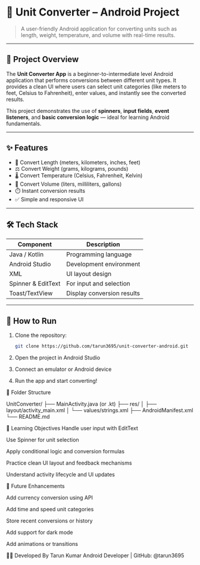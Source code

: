 # 🔄 Unit Converter – Android Project

> A user-friendly Android application for converting units such as length, weight, temperature, and volume with real-time results.

---

## 📌 Project Overview

The **Unit Converter App** is a beginner-to-intermediate level Android application that performs conversions between different unit types. It provides a clean UI where users can select unit categories (like meters to feet, Celsius to Fahrenheit), enter values, and instantly see the converted results.

This project demonstrates the use of **spinners**, **input fields**, **event listeners**, and **basic conversion logic** — ideal for learning Android fundamentals.

---

## ✨ Features

- 📏 Convert Length (meters, kilometers, inches, feet)
- ⚖️ Convert Weight (grams, kilograms, pounds)
- 🌡️ Convert Temperature (Celsius, Fahrenheit, Kelvin)
- 🧪 Convert Volume (liters, milliliters, gallons)
- ⏱️ Instant conversion results
- ✅ Simple and responsive UI

---

## 🛠️ Tech Stack

| Component       | Description                 |
|-----------------|-----------------------------|
| Java / Kotlin   | Programming language         |
| Android Studio  | Development environment      |
| XML             | UI layout design             |
| Spinner & EditText | For input and selection   |
| Toast/TextView  | Display conversion results   |

---

## 🚀 How to Run

1. Clone the repository:
   ```bash
   git clone https://github.com/tarun3695/unit-converter-android.git
2. Open the project in Android Studio

3. Connect an emulator or Android device

4. Run the app and start converting!

📂 Folder Structure

UnitConverter/
├── MainActivity.java (or .kt)
├── res/
│   ├── layout/activity_main.xml
│   └── values/strings.xml
├── AndroidManifest.xml
└── README.md


🧠 Learning Objectives
Handle user input with EditText

Use Spinner for unit selection

Apply conditional logic and conversion formulas

Practice clean UI layout and feedback mechanisms

Understand activity lifecycle and UI updates


🔮 Future Enhancements

Add currency conversion using API

Add time and speed unit categories

Store recent conversions or history

Add support for dark mode

Add animations or transitions

👨‍💻 Developed By
Tarun Kumar
Android Developer | GitHub: @tarun3695




